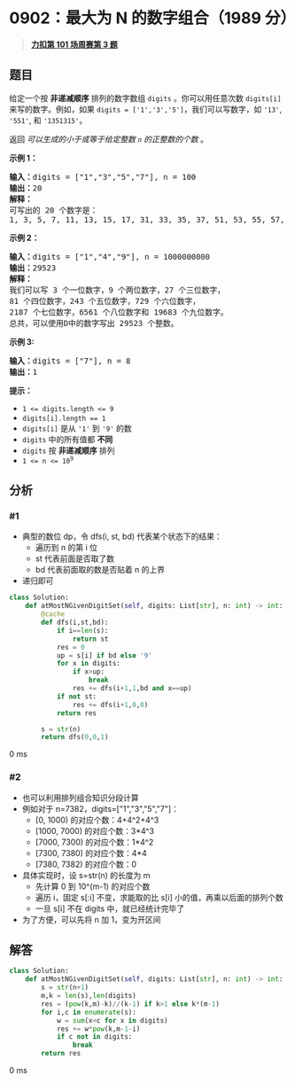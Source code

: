 # 0902：最大为 N 的数字组合（1989 分）


> <u>**[力扣第 101 场周赛第 3 题](https://leetcode.cn/problems/numbers-at-most-n-given-digit-set/)**</u>

## 题目

<p>给定一个按 <strong>非递减顺序</strong> 排列的数字数组<meta charset="UTF-8" /> <code>digits</code> 。你可以用任意次数 <code>digits[i]</code> 来写的数字。例如，如果<meta charset="UTF-8" /> <code>digits = ['1','3','5']</code>，我们可以写数字，如<meta charset="UTF-8" /> <code>'13'</code>, <code>'551'</code>, 和 <code>'1351315'</code>。</p>

<p>返回 <em>可以生成的小于或等于给定整数 <code>n</code> 的正整数的个数</em> 。</p>



<p><strong>示例 1：</strong></p>

<pre>
<strong>输入：</strong>digits = ["1","3","5","7"], n = 100
<strong>输出：</strong>20
<strong>解释：</strong>
可写出的 20 个数字是：
1, 3, 5, 7, 11, 13, 15, 17, 31, 33, 35, 37, 51, 53, 55, 57, 71, 73, 75, 77.
</pre>

<p><strong>示例 2：</strong></p>

<pre>
<strong>输入：</strong>digits = ["1","4","9"], n = 1000000000
<strong>输出：</strong>29523
<strong>解释：</strong>
我们可以写 3 个一位数字，9 个两位数字，27 个三位数字，
81 个四位数字，243 个五位数字，729 个六位数字，
2187 个七位数字，6561 个八位数字和 19683 个九位数字。
总共，可以使用D中的数字写出 29523 个整数。</pre>

<p><strong>示例 3:</strong></p>

<pre>
<strong>输入：</strong>digits = ["7"], n = 8
<strong>输出：</strong>1
</pre>



<p><strong>提示：</strong></p>
<meta charset="UTF-8" />

<ul>
<li><code>1 &lt;= digits.length &lt;= 9</code></li>
<li><code>digits[i].length == 1</code></li>
<li><code>digits[i]</code> 是从 <code>'1'</code> 到 <code>'9'</code> 的数</li>
<li><code>digits</code> 中的所有值都 <strong>不同</strong> </li>
<li><code>digits</code> 按 <strong>非递减顺序</strong> 排列</li>
<li><code>1 &lt;= n &lt;= 10<sup>9</sup></code></li>
</ul>




## 分析

### #1

- 典型的数位 dp，令 dfs(i, st, bd) 代表某个状态下的结果：
	- 遍历到 n 的第 i 位
	- st 代表前面是否取了数
	- bd 代表前面取的数是否贴着 n 的上界
- 递归即可

```python
class Solution:
    def atMostNGivenDigitSet(self, digits: List[str], n: int) -> int:
        @cache
        def dfs(i,st,bd):
            if i==len(s):
                return st
            res = 0
            up = s[i] if bd else '9'
            for x in digits:
                if x>up:
                    break
                res += dfs(i+1,1,bd and x==up)
            if not st:
                res += dfs(i+1,0,0)
            return res

        s = str(n)
        return dfs(0,0,1)
```
0 ms

### #2

- 也可以利用排列组合知识分段计算
- 例如对于 n=7382，digits=["1","3","5","7"]：
	- [0, 1000) 的对应个数：4+4^2+4^3 
	- [1000, 7000) 的对应个数：3*4^3     
	- [7000, 7300) 的对应个数：1*4^2 
	- [7300, 7380) 的对应个数：4*4
	- [7380, 7382) 的对应个数：0
- 具体实现时，设 s=str(n) 的长度为 m
	- 先计算 0 到 10^(m-1) 的对应个数
	- 遍历 i，固定 s[:i] 不变，求能取的比 s[i] 小的值，再乘以后面的排列个数
	- 一旦 s[i] 不在 digits 中，就已经统计完毕了
- 为了方便，可以先将 n 加 1，变为开区间

## 解答

```python
class Solution:
    def atMostNGivenDigitSet(self, digits: List[str], n: int) -> int:
        s = str(n+1)
        m,k = len(s),len(digits)
        res = (pow(k,m)-k)//(k-1) if k>1 else k*(m-1)
        for i,c in enumerate(s):
            w = sum(x<c for x in digits)
            res += w*pow(k,m-1-i)
            if c not in digits:
                break
        return res
```
0 ms

